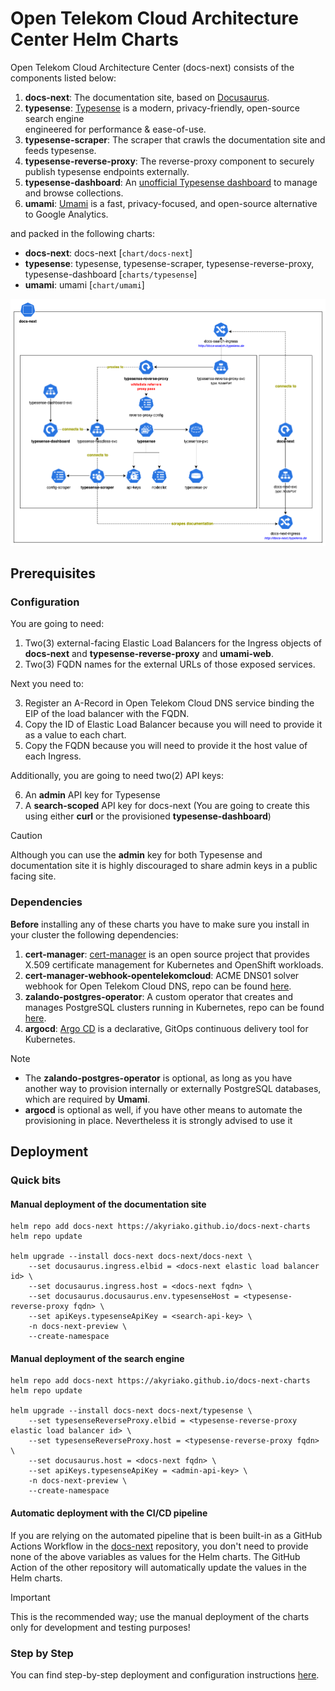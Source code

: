 # Open Telekom Cloud Architecture Center Helm Charts

Open Telekom Cloud Architecture Center (docs-next) consists of the components listed below:

1. **docs-next**: The documentation site, based on [Docusaurus](https://docusaurus.io/).
2. **typesense**: [Typesense](https://typesense.org/) is a modern, privacy-friendly, open-source search engine  
engineered for performance & ease-of-use.
3. **typesense-scraper**: The scraper that crawls the documentation site and feeds typesense.
4. **typesense-reverse-proxy**: The reverse-proxy component to securely publish typesense endpoints externally.
5. **typesense-dashboard**: An [unofficial Typesense dashboard](https://github.com/bfritscher/typesense-dashboard) to manage and browse collections.
6. **umami**: [Umami](https://umami.is/) is a fast, privacy-focused, and open-source alternative to Google Analytics.

and packed in the following charts:

- **docs-next**: docs-next [`chart/docs-next`]
- **typesense**: typesense, typesense-scraper, typesense-reverse-proxy, typesense-dashboard [`charts/typesense`]
- **umami**: umami [`chart/umami`]

![alt text](assets/images/docs-next.png)

## Prerequisites

### Configuration

You are going to need:

1. Two(3) external-facing Elastic Load Balancers for the Ingress objects of **docs-next** and **typesense-reverse-proxy** and **umami-web**. 
2. Two(3) FQDN names for the external URLs of those exposed services.

Next you need to:

3. Register an A-Record in Open Telekom Cloud DNS service binding the EIP of the load balancer with the FQDN.
4. Copy the ID of Elastic Load Balancer because you will need to provide it as a value to each chart.
5. Copy the FQDN because you will need to provide it the host value of each Ingress. 

Additionally, you are going to need two(2) API keys:

6. An **admin** API key for Typesense
7. A **search-scoped** API key for docs-next (You are going to create this using either **curl** or the provisioned **typesense-dashboard**)

> [!CAUTION]
> Although you can use the **admin** key for both Typesense and documentation site it is highly discouraged to share 
> admin keys in a public facing site.

### Dependencies

**Before** installing any of these charts you have to make sure you install in your cluster the following dependencies:

1. **cert-manager**: [cert-manager](https://cert-manager.io/) is an open source project that provides X.509 certificate management for Kubernetes and OpenShift workloads.
2. **cert-manager-webhook-opentelekomcloud**: ACME DNS01 solver webhook for Open Telekom Cloud DNS, repo can be found [here](https://github.com/akyriako/cert-manager-webhook-opentelekomcloud).
3. **zalando-postgres-operator**: A custom operator that creates and manages PostgreSQL clusters running in Kubernetes, repo can be found [here](https://github.com/zalando/postgres-operator).
4. **argocd**: [Argo CD](https://argo-cd.readthedocs.io/en/stable/) is a declarative, GitOps continuous delivery tool for Kubernetes. 
   
> [!NOTE]
> - The **zalando-postgres-operator** is optional, as long as you have another way to provision internally or externally 
> PostgreSQL databases, which are required by **Umami**. 
> - **argocd** is optional as well, if you have other means to automate the provisioning in place. Nevertheless it is strongly advised to use it 

## Deployment

### Quick bits

#### Manual deployment of the documentation site

```shell
helm repo add docs-next https://akyriako.github.io/docs-next-charts
helm repo update

helm upgrade --install docs-next docs-next/docs-next \
    --set docusaurus.ingress.elbid = <docs-next elastic load balancer id> \
    --set docusaurus.ingress.host = <docs-next fqdn> \
    --set docusaurus.docusaurus.env.typesenseHost = <typesense-reverse-proxy fqdn> \
    --set apiKeys.typesenseApiKey = <search-api-key> \
    -n docs-next-preview \
    --create-namespace 
```

#### Manual deployment of the search engine

```shell
helm repo add docs-next https://akyriako.github.io/docs-next-charts
helm repo update

helm upgrade --install docs-next docs-next/typesense \
    --set typesenseReverseProxy.elbid = <typesense-reverse-proxy elastic load balancer id> \
    --set typesenseReverseProxy.host = <typesense-reverse-proxy fqdn> \
    --set docusaurus.host = <docs-next fqdn> \
    --set apiKeys.typesenseApiKey = <admin-api-key> \
    -n docs-next-preview \
    --create-namespace 
```

#### Automatic deployment with the CI/CD pipeline

If you are relying on the automated pipeline that is been built-in as a GitHub Actions Workflow in the [docs-next](https://github.com/akyriako/docs-next)
repository, you don't need to provide none of the above variables as values for the Helm charts. The GitHub Action of the other 
repository will automatically update the values in the Helm charts.

> [!IMPORTANT]
> This is the recommended way; use the manual deployment of the charts only for development and testing purposes!

### Step by Step

You can find step-by-step deployment and configuration instructions [here](DEPLOYMENT.md).